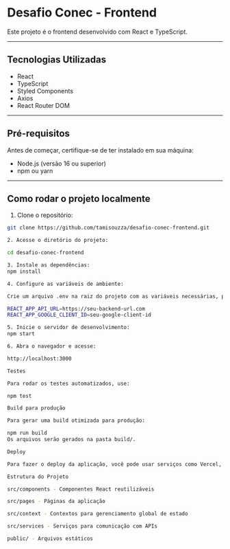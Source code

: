 # Desafio Conec - Frontend

Este projeto é o frontend  desenvolvido com React e TypeScript.

---

## Tecnologias Utilizadas

- React  
- TypeScript  
- Styled Components  
- Axios  
- React Router DOM  

---

## Pré-requisitos

Antes de começar, certifique-se de ter instalado em sua máquina:

- Node.js (versão 16 ou superior)  
- npm ou yarn  

---

## Como rodar o projeto localmente

1. Clone o repositório:

```bash
git clone https://github.com/tamisouzza/desafio-conec-frontend.git

2. Acesse o diretório do projeto:

cd desafio-conec-frontend

3. Instale as dependências:
npm install

4. Configure as variáveis de ambiente:

Crie um arquivo .env na raiz do projeto com as variáveis necessárias, por exemplo:

REACT_APP_API_URL=https://seu-backend-url.com
REACT_APP_GOOGLE_CLIENT_ID=seu-google-client-id

5. Inicie o servidor de desenvolvimento:
npm start

6. Abra o navegador e acesse:

http://localhost:3000

Testes

Para rodar os testes automatizados, use:

npm test

Build para produção

Para gerar uma build otimizada para produção:

npm run build
Os arquivos serão gerados na pasta build/.

Deploy

Para fazer o deploy da aplicação, você pode usar serviços como Vercel, Netlify, Surge, entre outros. Faça o upload da pasta build/ gerada.

Estrutura do Projeto

src/components - Componentes React reutilizáveis

src/pages - Páginas da aplicação

src/context - Contextos para gerenciamento global de estado

src/services - Serviços para comunicação com APIs

public/ - Arquivos estáticos


